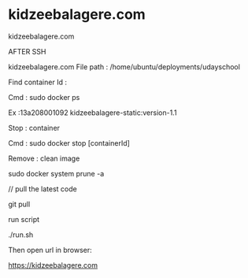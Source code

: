 # kidzeebalagere.com

kidzeebalagere.com

AFTER SSH

kidzeebalagere.com
File path : /home/ubuntu/deployments/udayschool

Find container Id : 

Cmd : sudo docker ps 

Ex :13a208001092   kidzeebalagere-static:version-1.1 

Stop : container

Cmd : sudo docker stop [containerId]

Remove : clean image

sudo docker system prune -a

// pull the latest code

git pull

run script

./run.sh

Then open url in browser:

https://kidzeebalagere.com
